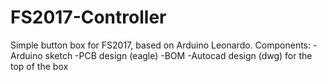 # FS2017-Controller
Simple button box for FS2017, based on Arduino Leonardo.
Components:
-Arduino sketch
-PCB design (eagle)
-BOM
-Autocad design (dwg) for the top of the box
